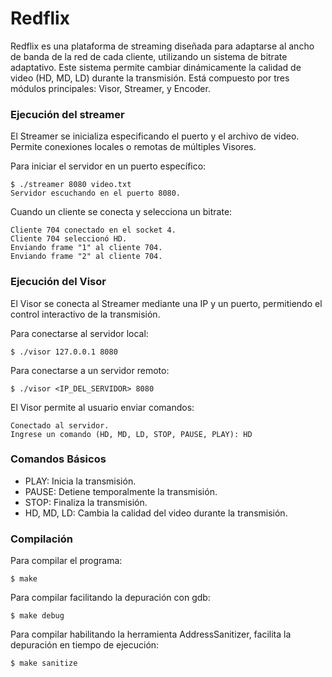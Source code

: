 # Redflix
Redflix es una plataforma de streaming diseñada para adaptarse al ancho de banda de la red de cada cliente, utilizando un sistema de bitrate adaptativo. Este sistema permite cambiar dinámicamente la calidad de video (HD, MD, LD) durante la transmisión. Está compuesto por tres módulos principales: Visor, Streamer, y Encoder.

### Ejecución del streamer
El Streamer se inicializa especificando el puerto y el archivo de video. Permite conexiones locales o remotas de múltiples Visores.

Para iniciar el servidor en un puerto específico:
```
$ ./streamer 8080 video.txt
Servidor escuchando en el puerto 8080.
```
Cuando un cliente se conecta y selecciona un bitrate:
```
Cliente 704 conectado en el socket 4.
Cliente 704 seleccionó HD.
Enviando frame "1" al cliente 704.
Enviando frame "2" al cliente 704.
```

### Ejecución del Visor
El Visor se conecta al Streamer mediante una IP y un puerto, permitiendo el control interactivo de la transmisión.

Para conectarse al servidor local:
```
$ ./visor 127.0.0.1 8080
```
Para conectarse a un servidor remoto:
```
$ ./visor <IP_DEL_SERVIDOR> 8080
```
El Visor permite al usuario enviar comandos:
```
Conectado al servidor.
Ingrese un comando (HD, MD, LD, STOP, PAUSE, PLAY): HD
```

### Comandos Básicos
- PLAY: Inicia la transmisión.
- PAUSE: Detiene temporalmente la transmisión.
- STOP: Finaliza la transmisión.
- HD, MD, LD: Cambia la calidad del video durante la transmisión.

### Compilación
Para compilar el programa:
```
$ make
```
Para compilar facilitando la depuración con gdb:
```
$ make debug
```
Para compilar habilitando la herramienta AddressSanitizer, facilita la depuración en tiempo de ejecución:
```
$ make sanitize
```
